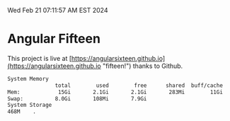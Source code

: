 Wed Feb 21 07:11:57 AM EST 2024

# Angular Fifteen


This project is live at [https://angularsixteen.github.io](https://angularsixteen.github.io "fifteen!") thanks to Github.

```bash
System Memory
               total        used        free      shared  buff/cache   available
Mem:            15Gi       2.1Gi       2.1Gi       283Mi        11Gi        13Gi
Swap:          8.0Gi       108Mi       7.9Gi
System Storage
468M	.
```
```bash
